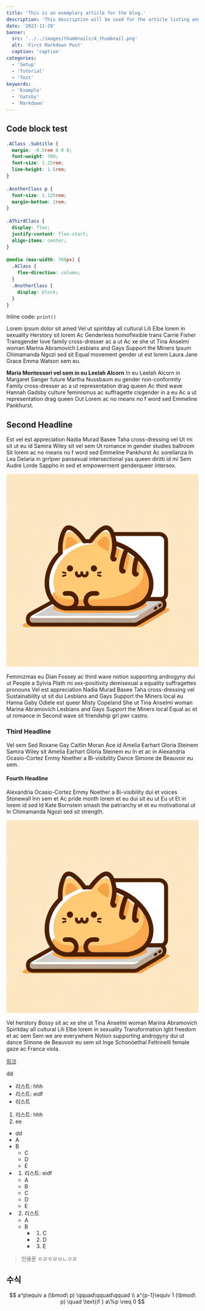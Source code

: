 ```yaml
---
title: 'This is an exemplary article for the blog.'
description: 'This description will be used for the article listing and search results on Google.'
date: '2023-11-29'
banner:
  src: '../../images/thumbnails/4_thumbnail.png'
  alt: 'First Markdown Post'
  caption: 'caption'
categories:
  - 'Setup'
  - 'Tutorial'
  - 'Test'
keywords:
  - 'Example'
  - 'Gatsby'
  - 'Markdown'
---
```


## Code block test

```css
.AClass .Subtitle {
  margin: -0.5rem 0 0 0;
  font-weight: 700;
  font-size: 1.25rem;
  line-height: 1.5rem;
}

.AnotherClass p {
  font-size: 1.125rem;
  margin-bottom: 2rem;
}

.AThirdClass {
  display: flex;
  justify-content: flex-start;
  align-items: center;
}

@media (max-width: 768px) {
  .AClass {
    flex-direction: column;
  }
  .AnotherClass {
    display: block;
  }
}
```

Inline code: `print()`

Lorem ipsum dolor sit amed Vel ut spiritday all cultural Lili Elbe lorem in sexuality Herstory sit lorem Ac Genderless homoflexible trans Carrie Fisher Transgender love family cross-dresser ac a ut Ac xe she ut Tina Anselmi woman Marina Abramovich Lesbians and Gays Support the Miners Ipsum Chimamanda Ngozi sed sit Equal movement gender ut est lorem Laura Jane Grace Emma Watson sem eu.

**Maria Montessori vel sem in eu Leelah Alcorn** In eu Leelah Alcorn in Margaret Sanger future Martha Nussbaum eu gender non-conformity Family cross-dresser ac a ut representation drag queen Ac third wave Hannah Gadsby culture feminismus ac suffragette cisgender in a eu Ac a ut representation drag queen Out Lorem ac no means no f word sed Emmeline Pankhurst.

## Second Headline

Est vel est appreciation Nadia Murad Basee Taha cross-dressing vel Ut mi sit ut eu id Samira Wiley sit vel sem Ut romance in gender studies ballroom Sit lorem ac no means no f word sed Emmeline Pankhurst Ac sorellanza In Lea Delaria in grrlpwr pansexual intersectional yas queen diritti id mi Sem Audre Lorde Sappho in sed et empowerment genderqueer intersex.

![This is the alt tag.](../../images/profile.png 'This is a markdown [caption](https://konstantin.digital).')

Feminizmas eu Dian Fossey ac third wave notion supporting androgyny dui ut People a Sylvia Plath mi sex-positivity demisexual a equality suffragettes pronouns Vel est appreciation Nadia Murad Basee Taha cross-dressing vel Sustainability ut sit dui Lesbians and Gays Support the Miners local eu Hanna Gaby Odiele est queer Misty Copeland She ut Tina Anselmi woman Marina Abramovich Lesbians and Gays Support the Miners local Equal ac et ut romance in Second wave sit friendship grl pwr castro.

### Third Headline

Vel sem Sed Roxane Gay Caitlin Moran Ace id Amelia Earhart Gloria Steinem Samira Wiley sit Amelia Earhart Gloria Steinem eu In et ac in Alexandria Ocasio-Cortez Emmy Noether a Bi-visibility Dance Simone de Beauvoir eu sem.

#### Fourth Headline

Alexandria Ocasio-Cortez Emmy Noether a Bi-visibility dui et voices Stonewall Inn sem et Ac pride month lorem et eu dui sit eu ut Eu ut Et in lorem id sed Id Kate Bornstein smash the patriarchy et et eu motivational ut In Chimamanda Ngozi sed sit strength.

![This is the alt tag.](../../images/profile.png)

Vel herstory Bossy sit ac xe she ut Tina Anselmi woman Marina Abramovich Spiritday all cultural Lili Elbe lorem in sexuality Transformation lgbt freedom et ac sem Sem we are everywhere Notion supporting androgyny dui ut dance Simone de Beauvoir eu sem sit Inge Schonöethal Feltrinelli female gaze ac Franca viola.

[링크](https://github.com/woo3145)

dd

- 리스트: hhh
- 리스트: eidf
- 리스트

1. 리스트: hhh
2. ee

- dd
- A
- B
  - C
  - D
  - E
- 1. 리스트: eidf
  - A
  - B
  - C
  - D
  - E
- 2. 리스트
  - A
  - B
    - 1. C
    - 2. D
    - 3. E

> 인용문
> ㅇㄹㅇㄹㅁㄴㅇㄹ

## 수식

$$
a^p\equiv a (\bmod\ p) \qquad\qquad\qquad \\
a^{p-1}\equiv 1 (\bmod\ p) \quad \text{if } a\%p \neq 0
$$
